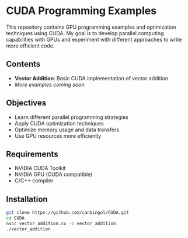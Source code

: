 # CUDA Programming Examples

This repository contains GPU programming examples and optimization techniques using CUDA. My goal is to develop parallel computing capabilities with GPUs and experiment with different approaches to write more efficient code.

## Contents

- **Vector Addition**: Basic CUDA implementation of vector addition
- *More examples coming soon*

## Objectives

- Learn different parallel programming strategies
- Apply CUDA optimization techniques
- Optimize memory usage and data transfers
- Use GPU resources more efficiently

## Requirements

- NVIDIA CUDA Toolkit
- NVIDIA GPU (CUDA compatible)
- C/C++ compiler

## Installation

```bash
git clone https://github.com/canbingol/CUDA.git
cd CUDA
nvcc vector_addition.cu -o vector_addition
./vector_addition
```
